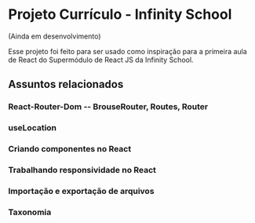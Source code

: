 # Projeto Currículo - Infinity School
(Ainda em desenvolvimento)

Esse projeto foi feito para ser usado como inspiração para a primeira aula de React do Supermódulo de React JS da Infinity School.
## Assuntos relacionados
  ### React-Router-Dom -- BrouseRouter, Routes, Router
  ### useLocation
  ### Criando componentes no React
  ### Trabalhando responsividade no React
  ### Importação e exportação de arquivos
  ### Taxonomia
